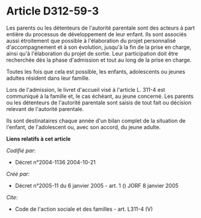 # Article D312-59-3

Les parents ou les détenteurs de l'autorité parentale sont des acteurs à part entière du processus de développement de leur
enfant. Ils sont associés aussi étroitement que possible à l'élaboration du projet personnalisé d'accompagnement et à son
évolution, jusqu'à la fin de la prise en charge, ainsi qu'à l'élaboration du projet de sortie. Leur participation doit être
recherchée dès la phase d'admission et tout au long de la prise en charge. 

Toutes les fois que cela est possible, les enfants, adolescents ou jeunes adultes résident dans leur famille. 

Lors de l'admission, le livret d'accueil visé à l'article L. 311-4 est communiqué à la famille et, le cas échéant, au jeune
concerné. Les parents ou les détenteurs de l'autorité parentale sont saisis de tout fait ou décision relevant de l'autorité
parentale. 

Ils sont destinataires chaque année d'un bilan complet de la situation de l'enfant, de l'adolescent ou, avec son accord, du
jeune adulte.

**Liens relatifs à cet article**

_Codifié par_:

  - Décret n°2004-1136 2004-10-21

_Créé par_:

  - Décret n°2005-11 du 6 janvier 2005 - art. 1 () JORF 8 janvier 2005

_Cite_:

  - Code de l'action sociale et des familles - art. L311-4 (V)
